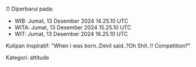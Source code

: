 ⏰ Diperbarui pada:
- WIB: Jumat, 13 Desember 2024 14.25.10 UTC
- WITA: Jumat, 13 Desember 2024 15.25.10 UTC
- WIT: Jumat, 13 Desember 2024 16.25.10 UTC

Kutipan Inspiratif:
"When i was born..Devil said..?Oh Shit..!! Competition?"


Kategori: attitude

